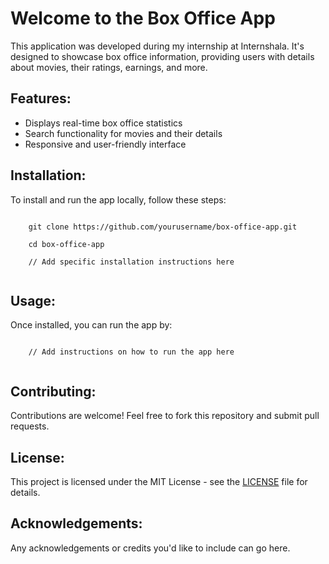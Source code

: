 <!DOCTYPE html>
<html lang="en">
<head>
  <meta charset="UTF-8">
  <meta name="viewport" content="width=device-width, initial-scale=1.0">
  <title>Box Office App</title>
</head>
<body>
  <h1>Welcome to the Box Office App</h1>
  <p>This application was developed during my internship at Internshala. It's designed to showcase box office information, providing users with details about movies, their ratings, earnings, and more.</p>
  
  <!-- Add more sections, features, or screenshots here -->

  <h2>Features:</h2>
  <ul>
    <li>Displays real-time box office statistics</li>
    <li>Search functionality for movies and their details</li>
    <li>Responsive and user-friendly interface</li>
    <!-- Add your app's unique features here -->
  </ul>
  
  <h2>Installation:</h2>
  <p>To install and run the app locally, follow these steps:</p>
  <code>
    git clone https://github.com/yourusername/box-office-app.git <br>
    cd box-office-app <br>
    // Add specific installation instructions here
  </code>

  <h2>Usage:</h2>
  <p>Once installed, you can run the app by:</p>
  <code>
    // Add instructions on how to run the app here
  </code>

  <h2>Contributing:</h2>
  <p>Contributions are welcome! Feel free to fork this repository and submit pull requests.</p>

  <h2>License:</h2>
  <p>This project is licensed under the MIT License - see the <a href="LICENSE">LICENSE</a> file for details.</p>

  <h2>Acknowledgements:</h2>
  <p>Any acknowledgements or credits you'd like to include can go here.</p>
</body>
</html>

